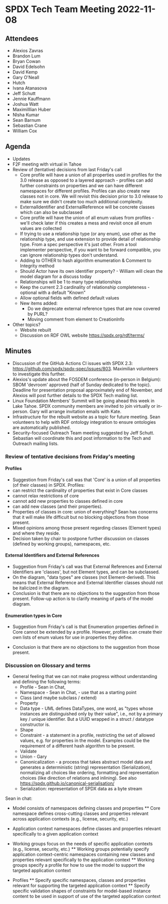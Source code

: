 # SPDX Tech Team Meeting  2022-11-08

## Attendees
* Alexios Zavras
* Brandon Lum
* Bryan Cowan
* David Edelsohn
* David Kemp
* Gary  O'Neall
* Hutch
* Ivana Atanasova
* Jeff Schutt
* Jennie Kauffmann
* Joshua Watt
* Maximilllian Huber
* NIsha Kumar
* Sean Barnum
* Sebastian Crane
* William Cox


## Agenda
* Updates
* F2F meeting with virtual in Tahoe
* Review of (tentative) decisions from last Friday's call
  * Core profile will have a union of all properties used in profiles for the 3.0 release as opposed to a layered approach - profiles can add further constraints on properties and we can have different namespaces for different profiles.  Profiles can also create new classes not in core.  We will revisit this decision prior to 3.0 release to make sure we didn't create too much additional complexity.
  * ExternalIdentifier and ExternalReference will be concrete classes which can also be subclassed
  * Core profile will have the union of all enum values from profiles - we'll check later if this creates a mess and revisit once all enum values are collected
  * If trying to use a relationship type (or any enum), use other as the relationship type, and use extension to provide detail of relationship type. From a spec perspective it's just other. From a tool implementer perspective, if you want to be forward compatible, you can ignore relationship types don't understand.
  * Adding to OTHER to hash algorithm enumeration & Comment to Integrity method
  * Should Actor have its own identifier property? - William will clean the model diagram for a discuss today
  * Relationships will be 1 to many type relationships
  * Keep the current 2.3 cardinality of relationship completeness - optional with a default "Known"
  * Allow optional fields with defined default values
  * New items added:
    * Do we deprecate external reference types that are now covered by PURL?
    * Moving comment from element to CreationInfo
* Other topics?
  * Website rebuilt
  * Discussion on RDF OWL website https://spdx.org/rdf/terms/

## Minutes

* Discussion of the GitHub Actions CI issues with SPDX 2.3: https://github.com/spdx/spdx-spec/issues/803. Maximilian volunteers to investigate this further.
* Alexios's update about the FOSDEM conference (in-person in Belgium): SBOM 'devroom' approved (half of Sunday dedicated to the topic). Deadline for presentation proposal approximately end of November, and Alexios will post further details to the SPDX Tech mailing list.
* Linux Foundation Members' Summit will be going ahead this week in Lake Tahoe. SPDX community members are invited to join virtually or in-person. Gary will arrange invitation emails with Kate.
* Infrastructure for the rebuilt website as a topic for future meeting. Sean volunteers to help with RDF ontology integration to ensure ontologies are automatically published.
* Security-focused Outreach Team meeting suggested by Jeff Schutt. Sebastian will coordinate this and post information to the Tech and Outreach mailing lists.

### Review of tentative decisions from Friday's meeting

#### Profiles

* Suggestion from Friday's call was that 'Core' is a union of all properties (of their classes) in SPDX. Profiles:
* can restrict the cardinality of properties that exist in Core classes
* cannot relax restrictions of core
* cannot add new properties to classes defined in core
* can add new classes (and their properties).
* Properties of classes in core: union of everything? Sean has concerns that it will make life difficult but no blocking objections from those present.
* Mixed opinions among those present regarding classes (Element types) and where they reside.
* Decision taken by chair to postpone further discussion on classes (defined by working groups), namespaces, etc.

#### External Identifiers and External References
* Suggestion from Friday's call was that External References and External Identifiers are 'classes', but not Element types, and can be subclassed.
* On the diagram, "data types" are classes (not Element-derived). This means that External Reference and External Identifier classes should not be italicized in the diagram.
* Conclusion is that there are no objections to the suggestion from those present. Follow-up action is to clarify meaning of parts of the model diagram.

#### Enumeration types in Core
* Suggestion from Friday's call is that Enumeration properties defined in Core cannot be extended by a profile.
However, profiles can create their own lists of enum values for use in properties they define.

* Conclusion is that there are no objections to the suggestion from those present.

### Discussion on Glossary and terms

* General feeling that we can not make progress without understanding and defining the following terms:
  * Profile - Sean in Chat, 
  * Namespace - Sean in Chat,  - use that as a starting point
  * Class (and maybe subclass / extend)
  * Property
  * Data type - UML defines DataTypes, one word, as "types whose instances are distinguished only by their value", i.e., not by a primary key / unique identifier. But a UUID wrapped in a struct / datatype constructor is.
  * Shape
  * Constraint - a statement in a profile, restricting the set of allowed values, e.g. for properties in the model. Examples could be the requirement of a different hash algorithm to be present.
  * Validate
  * Union - Gary
  * Canonicalization - a process that takes abstract model data and generates a deterministic (string) representation (Serialization), normalizing all choices like ordering, formatting and representation choices (like direction of relations and inlining). See also https://spdx.github.io/canonical-serialisation/
   * Serialization: representation of SPDX data as a byte stream 
  
Sean in chat:
* Model consists of namespaces defining classes and properties
** Core namespace defines cross-cutting classes and properties relevant across application contexts (e.g., license, security, etc.)

* Application context namespaces define classes and properties relevant specifically to a given application context

* Working groups focus on the needs of specific application contexts (e.g., license, security, etc.)
** Working groups potentially specify application context-centric namespaces containing new classes and properties relevant specifically to the application context
** Working groups specify a profile for how to use the model to support the targeted application context

* Profiles
** Specify specific namespaces, classes and properties relevant for supporting the targeted application context
** Specify specific validation shapes of constraints for model-based instance content to be used in support of use of the targeted application context
